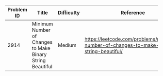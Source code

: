 | Problem ID | Title | Difficulty | Reference
| --- | --- | --- | ---
| 2914 | Minimum Number of Changes to Make Binary String Beautiful | Medium | https://leetcode.com/problems/minimum-number-of-changes-to-make-binary-string-beautiful/

